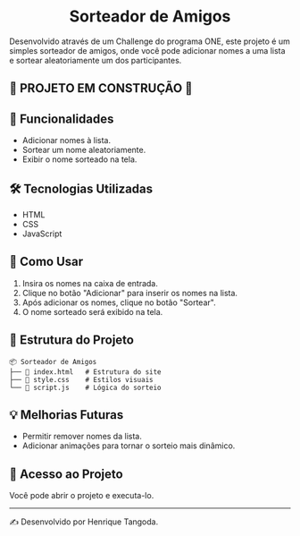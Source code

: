  <h1 align="center"> Sorteador de Amigos </h1>


Desenvolvido através de um Challenge do programa ONE, este projeto é um simples sorteador de amigos, onde você pode adicionar nomes a uma lista e sortear aleatoriamente um dos participantes.

## 🚧 PROJETO EM CONSTRUÇÃO 🚧

## 🚀 Funcionalidades
- Adicionar nomes à lista.
- Sortear um nome aleatoriamente.
- Exibir o nome sorteado na tela.

## 🛠 Tecnologias Utilizadas
- HTML
- CSS
- JavaScript

## 📌 Como Usar
1. Insira os nomes na caixa de entrada.
2. Clique no botão "Adicionar" para inserir os nomes na lista.
3. Após adicionar os nomes, clique no botão "Sortear".
4. O nome sorteado será exibido na tela.

## 📂 Estrutura do Projeto
```
📦 Sorteador de Amigos
├── 📜 index.html   # Estrutura do site
├── 📜 style.css    # Estilos visuais
└── 📜 script.js    # Lógica do sorteio
```

## 💡 Melhorias Futuras
- Permitir remover nomes da lista.
- Adicionar animações para tornar o sorteio mais dinâmico.

## 📁 Acesso ao Projeto
Você pode abrir o projeto e executa-lo.

---
✍️ Desenvolvido por Henrique Tangoda.


